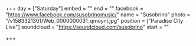+++
day = ["Saturday"]
embed = ""
end = ""
facebook = "https://www.facebook.com/susobrinomusic/"
name = "Susobrino"
photo = "/v1583321301/Web_0000000031_qmoyni.jpg"
position = ["Paradise City Live"]
soundcloud = "https://soundcloud.com/susobrino"
start = ""

+++
